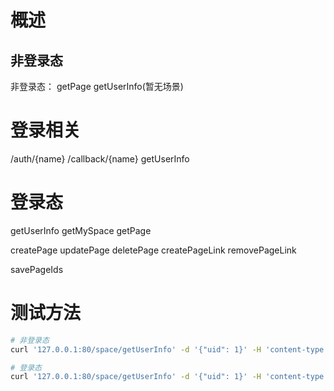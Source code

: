# 概述

## 非登录态
非登录态：
getPage 
getUserInfo(暂无场景)

# 登录相关
/auth/{name}
/callback/{name}
getUserInfo

# 登录态
getUserInfo
getMySpace
getPage

createPage
updatePage
deletePage
createPageLink
removePageLink

savePageIds

# 测试方法

```bash
# 非登录态
curl '127.0.0.1:80/space/getUserInfo' -d '{"uid": 1}' -H 'content-type: application/json'

# 登录态
curl '127.0.0.1:80/space/getUserInfo' -d '{"uid": 1}' -H 'content-type: application/json' -H 'X-Token: test'

```